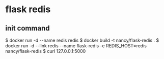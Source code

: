 # flask redis

## init command
>>
$ docker run -d --name redis redis
$ docker build -t nancy/flask-redis .
$ docker run -d --link redis --name flask-redis -e REDIS_HOST=redis nancy/flask-redis
$ curl 127.0.0.1:5000
